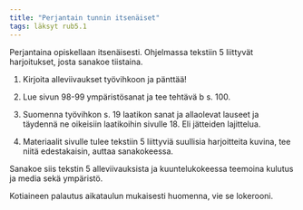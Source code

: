 ```yaml
---
title: "Perjantain tunnin itsenäiset"
tags: läksyt rub5.1
---
```


Perjantaina opiskellaan itsenäisesti. Ohjelmassa tekstiin 5 liittyvät harjoitukset, josta sanakoe tiistaina.

1. Kirjoita alleviivaukset työvihkoon ja pänttää!

2. Lue sivun 98-99 ympäristösanat ja tee tehtävä b s. 100.

3. Suomenna työvihkon s. 19 laatikon sanat ja allaolevat lauseet ja täydennä ne oikeisiin laatikoihin sivulle 18. Eli jätteiden lajittelua.

4. Materiaalit sivulle tulee tekstiin 5 liittyviä suullisia harjoitteita kuvina, tee niitä edestakaisin, auttaa sanakokeessa.

Sanakoe siis tekstin 5 alleviivauksista ja kuuntelukokeessa teemoina kulutus ja media sekä ympäristö.

Kotiaineen palautus aikataulun mukaisesti huomenna, vie se lokerooni.